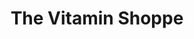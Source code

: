 ---
title: "The Vitamin Shoppe"
url: /saint-petersburg/the-vitamin-shoppe/
shop: nutrition supplements
---